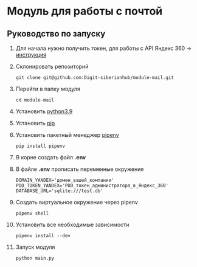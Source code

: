 # Модуль для работы с почтой

## Руководство по запуску

1. Для начала нужно получить токен, для работы с API Яндекс 360 -> [инструкция](https://pddimp.yandex.ru/api2/admin/get_token)

2. Склонировать репозиторий
    ```
    git clone git@github.com:Digit-siberianhub/module-mail.git
    ```

3. Перейти в папку модуля
    ```
    cd module-mail
    ```

4. Установить [python3.9](https://www.python.org/downloads/)

5. Установить [pip](https://pip.pypa.io/en/stable/installation/)

6. Установить пакетный менеджер [pipenv](https://webdevblog.ru/pipenv-rukovodstvo-po-novomu-instrumentu-python/)
    ```
    pip install pipenv
    ```

7. В корне создать файл **.env**

8. В файле **.env** прописать переменные окружения
    ```
    DOMAIN_YANDEX='домен_вашей_компании'
    PDD_TOKEN_YANDEX='PDD_токен_администратора_в_Яндекс_360'
    DATABASE_URL='sqlite:///test.db'
    ```

9. Создать виртуальное окружение через pipenv
    ```
    pipenv shell
    ```

10. Установить все необходимые зависимости
    ```
    pipenv install --dev
    ```

11. Запуск модуля
    ```
    python main.py
    ```
